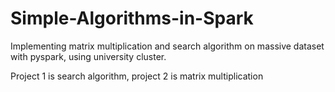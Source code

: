 # Simple-Algorithms-in-Spark
Implementing matrix multiplication and search algorithm on massive dataset with pyspark, using university cluster.

Project 1 is search algorithm, project 2 is matrix multiplication
